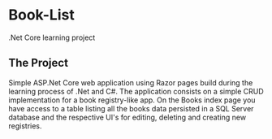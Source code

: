 # Book-List
 .Net Core learning project

## The Project
Simple ASP.Net Core web application using Razor pages build during the learning process of .Net and C#. 
The application consists on a simple CRUD implementation for a book registry-like app. On the Books index page you have access to a table listing all the books data persisted in a SQL Server database and the respective UI's for editing, deleting and creating new registries.
